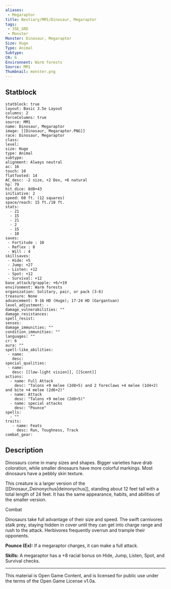 ```yaml
---
aliases:
 - Megaraptor
title: Bestiary/MM1/Dinosaur, Megaraptor
tags: 
 - 35E_SRD
 - Monster
Monster: Dinosaur, Megaraptor
Size: Huge
Type: Animal
Subtype: 
CR: 6
Environnent: Warm forests
Source: MM1
Thumbnail: monster.png
---
```


## Statblock

```statblock
statblock: true
layout: Basic 3.5e Layout
columns: 2
forceColumns: true
source: MM1 
name: Dinosaur, Megaraptor
image: [[Dinosaur, Megaraptor.PNG]]
race: Dinosaur, Megaraptor
class: 
level: 
size: Huge
type: Animal
subtype: 
alignment: Always neutral
ac: 16
touch: 10
flatfooted: 14
AC_desc: -2 size, +2 Dex, +6 natural
hp: 79
hit_dice: 8d8+43
initiative: 2
speed: 60 ft. (12 squares)
space/reach: 15 ft./10 ft.
stats:
  - 21
  - 15
  - 21
  - 2
  - 15
  - 10
saves:
 - Fortitude : 10
 - Reflex : 8
 - Will : 4
skillsaves:
 - Hide: +5
 - Jump: +27
 - Listen: +12
 - Spot: +12
 - Survival: +12
base_attack/grapple: +6/+19
environment: Warm forests
organization: Solitary, pair, or pack (3-6)
treasure: None
advancement: 9-16 HD (Huge); 17-24 HD (Gargantuan)
level_adjustment: -
damage_vulnerabilities: ""
damage_resistances: 
spell_resist: 
senses: 
damage_immunities: ""
condition_immunities: ""
languages: ""
cr: 6
aura: ""
spell-like_abilities:
 - name: 
   desc: 
special_qualities:
 - name:
   desc: [[low-light vision]], [[Scent]]
actions:
  - name: Full Attack
    desc: "Talons +9 melee (2d8+5) and 2 foreclaws +4 melee (1d4+2) and bite +4 melee (2d6+2)"
  - name: Attack
    desc: "Talons +9 melee (2d8+5)"
  - name: special attacks
    desc: "Pounce"
spells:
  - ""
traits:
   - name: Feats
     desc: Run, Toughness, Track
combat_gear:  
```

## Description



Dinosaurs come in many sizes and shapes. Bigger varieties have drab coloration, while smaller dinosaurs have more colorful markings. Most dinosaurs have a pebbly skin texture.

This creature is a larger version of the [[Dinosaur_Deinonychus|deinonychus]], standing about 12 feet tall with a total length of 24 feet. It has the same appearance, habits, and abilities of the smaller version.

Combat

Dinosaurs take full advantage of their size and speed. The swift carnivores stalk prey, staying hidden in cover until they can get into charge range and rush to the attack. Herbivores frequently overrun and trample their opponents.


**Pounce (Ex):** If a megaraptor charges, it can make a full attack.


**Skills:** A megaraptor has a +8 racial bonus on Hide, Jump, Listen, Spot, and Survival checks.

---

This material is Open Game Content, and is licensed for public use under the terms of the Open Game License v1.0a.
